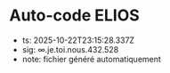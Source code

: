 # Auto-code ELIOS
- ts: 2025-10-22T23:15:28.337Z
- sig: ∞.je.toi.nous.432.528
- note: fichier généré automatiquement